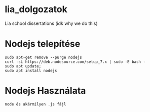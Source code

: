 # lia_dolgozatok
Lia school dissertations (idk why we do this)


# Nodejs telepítése
````
sudo apt-get remove --purge nodejs
curl -sL https://deb.nodesource.com/setup_7.x | sudo -E bash -
sudo apt update; 
sudo apt install nodejs
````

# Nodejs Használata 
````
node és akármilyen .js fájl
````
